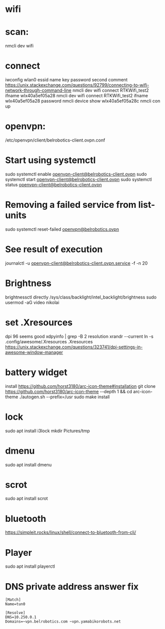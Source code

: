 # wifi
# scan:
nmcli dev wifi
# connect
iwconfig wlan0 essid name key password
second comment
https://unix.stackexchange.com/questions/92799/connecting-to-wifi-network-through-command-line
nmcli dev wifi connect RTKWifi_test2 ifname wlx40a5ef05a28
nmcli dev wifi connect RTKWifi_test2 ifname wlx40a5ef05a28 password
nmcli device show wlx40a5ef05a28c
nmcli con up <mySSID>

# openvpn:
/etc/openvpn/client/belrobotics-client.ovpn.conf
# Start using systemctl
sudo systemctl enable openvpn-client@belrobotics-client.ovpn
sudo systemctl start openvpn-client@belrobotics-client.ovpn
sudo systemctl status openvpn-client@belrobotics-client.ovpn
# Removing a failed service from list-units
sudo systemctl reset-failed openvpn@belrobotics.ovpn

# See result of execution
journalctl -u openvpn-client@belrobotics-client.ovpn.service -f -n 20

# Brightness
brightnessctl
directly /sys/class/backlight/intel_backlight/brightness
sudo usermod -aG video nikolai

# set .Xresources
dpi 96 seems good
xdpyinfo | grep -B 2 resolution
xrandr --current
ln -s .config/awesome/.Xresources .Xresources
https://unix.stackexchange.com/questions/323741/dpi-settings-in-awesome-window-manager

# battery widget
install
https://github.com/horst3180/arc-icon-theme#installation
git clone https://github.com/horst3180/arc-icon-theme --depth 1 && cd arc-icon-theme
./autogen.sh --prefix=/usr
sudo make install

# lock
sudo apt install i3lock
mkdir Pictures/tmp

# dmenu
sudo apt install dmenu

# scrot
sudo apt install scrot

# bluetooth
https://simpleit.rocks/linux/shell/connect-to-bluetooth-from-cli/

# Player
sudo apt install playerctl

# DNS private address answer fix
```
[Match]
Name=tun0

[Resolve]
DNS=10.250.0.1
Domains=~vpn.belrobotics.com ~vpn.yamabikorobots.net
```
